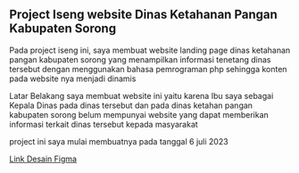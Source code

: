 ## Project Iseng website Dinas Ketahanan Pangan Kabupaten Sorong

Pada project iseng ini, saya membuat website landing page dinas ketahanan pangan kabupaten sorong yang menampilkan informasi tenetang dinas tersebut dengan menggunakan bahasa pemrograman php sehingga konten pada website nya menjadi dinamis

Latar Belakang saya membuat website ini yaitu karena Ibu saya sebagai Kepala Dinas pada dinas tersebut dan pada dinas ketahan pangan kabupaten sorong belum mempunyai website yang dapat memberikan informasi terkait dinas tersebut kepada masyarakat

project ini saya mulai membuatnya pada tanggal 6 juli 2023

[Link Desain Figma](https://www.figma.com/file/gkKcFYSBDgPn3OlHLj1HOC/dinas?type=design&node-id=0-1&mode=design&t=UOf6RfzmbdMmsSo9-0)
